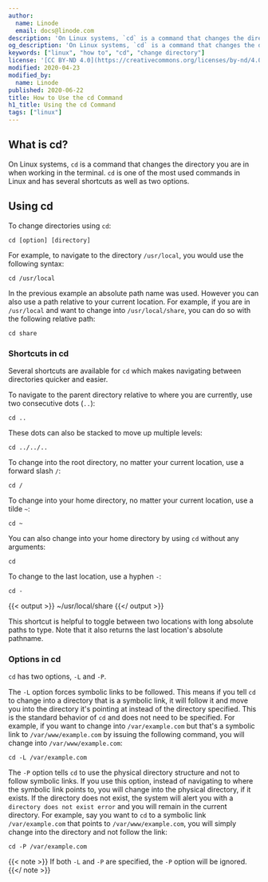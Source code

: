 ```yaml
---
author:
  name: Linode
  email: docs@linode.com
description: 'On Linux systems, `cd` is a command that changes the directory you are in when working in the terminal. `cd` is one of the most used commands in Linux and has several shortcuts as well as two options. Review this guide to see how it is invoked.'
og_description: 'On Linux systems, `cd` is a command that changes the directory you are in when working in the terminal. `cd` is one of the most used commands in Linux and has several shortcuts as well as two options. Review this guide to see how it is invoked.'
keywords: ["linux", "how to", "cd", "change directory"]
license: '[CC BY-ND 4.0](https://creativecommons.org/licenses/by-nd/4.0)'
modified: 2020-04-23
modified_by:
  name: Linode
published: 2020-06-22
title: How to Use the cd Command
h1_title: Using the cd Command
tags: ["linux"]
---
```


## What is cd?

On Linux systems, `cd` is a command that changes the directory you are in when working in the terminal. `cd` is one of the most used commands in Linux and has several shortcuts as well as two options.

## Using cd

To change directories using `cd`:

    cd [option] [directory]

For example, to navigate to the directory `/usr/local`, you would use the following syntax:

    cd /usr/local

In the previous example an absolute path name was used. However you can also use a path relative to your current location. For example, if you are in `/usr/local` and want to change into `/usr/local/share`, you can do so with the following relative path:

    cd share

### Shortcuts in cd

Several shortcuts are available for `cd` which makes navigating between directories quicker and easier.

To navigate to the parent directory relative to where you are currently, use two consecutive dots (`..`):

    cd ..

These dots can also be stacked to move up multiple levels:

    cd ../../..

To change into the root directory, no matter your current location, use a forward slash `/`:

    cd /

To change into your home directory, no matter your current location, use a tilde `~`:

    cd ~

You can also change into your home directory by using `cd` without any arguments:

    cd

To change to the last location, use a hyphen `-`:

    cd -

{{< output >}}
~/usr/local/share
{{</ output >}}

This shortcut is helpful to toggle between two locations with long absolute paths to type. Note that it also returns the last location's absolute pathname.

### Options in cd

`cd` has two options, `-L` and `-P`.

The `-L` option forces symbolic links to be followed. This means if you tell `cd` to change into a directory that is a symbolic link, it will follow it and move you into the directory it's pointing at instead of the directory specified. This is the standard behavior of `cd` and does not need to be specified. For example, if you want to change into `/var/example.com` but that's a symbolic link to `/var/www/example.com` by issuing the following command, you will change into `/var/www/example.com`:

    cd -L /var/example.com

The `-P` option tells `cd` to use the physical directory structure and not to follow symbolic links. If you use this option, instead of navigating to where the symbolic link points to, you will change into the physical directory, if it exists. If the directory does not exist, the system will alert you with a `directory does not exist error` and you will remain in the current directory. For example, say you want to `cd` to a symbolic link `/var/example.com` that points to `/var/www/example.com`, you will simply change into the directory and not follow the link:

    cd -P /var/example.com

{{< note >}}
If both `-L` and `-P` are specified, the `-P` option will be ignored.
{{</ note >}}
